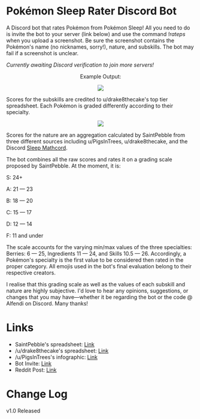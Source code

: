 # Pokémon Sleep Rater Discord Bot
A Discord bot that rates Pokémon from Pokémon Sleep! All you need to do is invite the bot to your server (link below) and use the command <i>!rateps</i> when you upload a screenshot. Be sure the screenshot contains the Pokémon's name (no nicknames, sorry!), nature, and subskills. The bot may fail if a screenshot is unclear.

<i>Currently awaiting Discord verification to join more servers!</i>

<p align="center">Example Output:</p>

<p align="center">
  <img src="https://i.imgur.com/dSDM6rh.png">
</p>

Scores for the subskills are credited to u/drake8thecake's top tier spreadsheet. Each Pokémon is graded differently according to their specialty.

<p align="center">
  <img src="https://i.imgur.com/ZLEUsjJ.png">
</p>

Scores for the nature are an aggregation calculated by SaintPebble from three different sources including u/PigsInTrees, u/drake8thecake, and the Discord [Sleep Mathcord](https://discord.gg/mphzREMkwe).

The bot combines all the raw scores and rates it on a grading scale proposed by SaintPebble. At the moment, it is:

S: 24+

A: 21 — 23

B: 18 — 20

C: 15 — 17

D: 12 — 14

F: 11 and under

The scale accounts for the varying min/max values of the three specialties: Berries: 6 — 25, Ingredients 11 — 24, and Skills 10.5 — 26. Accordingly, a Pokémon's specialty is the first value to be considered then rated in the proper category. All emojis used in the bot's final evaluation belong to their respective creators.

I realise that this grading scale as well as the values of each subskill and nature are highly subjective. I'd love to hear any opinions, suggestions, or changes that you may have—whether it be regarding the bot or the code @ Alfendi on Discord. Many thanks!

# Links
- SaintPebble's spreadsheet: [Link](https://docs.google.com/spreadsheets/d/1HSEzTWlboKHFOV7piqsk82E1Wapa9J-dQmOOdY8RNJY/edit?usp=sharing)
- /u/drake8thecake's spreadsheet: [Link](https://www.reddit.com/r/PokemonSleep/comments/167tiuz/updated_pokemon_sleep_data_and_tier_list_incl/?rdt=39154)
- /u/PigsInTrees's infographic: [Link](https://www.reddit.com/r/PokemonSleep/comments/15wkab7/pigs_made_a_nature_infograph/)
- Bot Invite: [Link](https://discord.com/oauth2/authorize?client_id=1148461688690069628&permissions=412317240384&scope=bot)
- Reddit Post: [Link](https://www.reddit.com/r/PokemonSleep/comments/16eiidw/i_made_a_pok%C3%A9mon_sleep_rating_discord_bot/)

# Change Log

v1.0 Released

